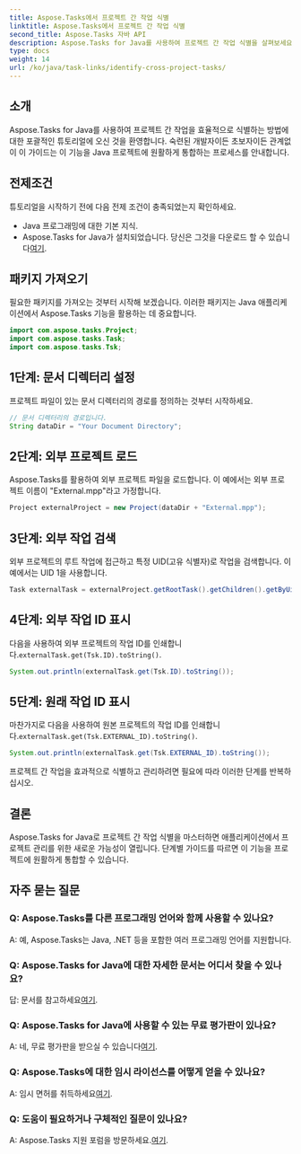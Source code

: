 ```yaml
---
title: Aspose.Tasks에서 프로젝트 간 작업 식별
linktitle: Aspose.Tasks에서 프로젝트 간 작업 식별
second_title: Aspose.Tasks 자바 API
description: Aspose.Tasks for Java를 사용하여 프로젝트 간 작업 식별을 살펴보세요. 원활한 통합 및 효율적인 관리. 지금 다운로드하세요!
type: docs
weight: 14
url: /ko/java/task-links/identify-cross-project-tasks/
---
```

## 소개
Aspose.Tasks for Java를 사용하여 프로젝트 간 작업을 효율적으로 식별하는 방법에 대한 포괄적인 튜토리얼에 오신 것을 환영합니다. 숙련된 개발자이든 초보자이든 관계없이 이 가이드는 이 기능을 Java 프로젝트에 원활하게 통합하는 프로세스를 안내합니다.
## 전제조건
튜토리얼을 시작하기 전에 다음 전제 조건이 충족되었는지 확인하세요.
- Java 프로그래밍에 대한 기본 지식.
-  Aspose.Tasks for Java가 설치되었습니다. 당신은 그것을 다운로드 할 수 있습니다[여기](https://releases.aspose.com/tasks/java/).
## 패키지 가져오기
필요한 패키지를 가져오는 것부터 시작해 보겠습니다. 이러한 패키지는 Java 애플리케이션에서 Aspose.Tasks 기능을 활용하는 데 중요합니다.
```java
import com.aspose.tasks.Project;
import com.aspose.tasks.Task;
import com.aspose.tasks.Tsk;
```
## 1단계: 문서 디렉터리 설정
프로젝트 파일이 있는 문서 디렉터리의 경로를 정의하는 것부터 시작하세요.
```java
// 문서 디렉터리의 경로입니다.
String dataDir = "Your Document Directory";
```
## 2단계: 외부 프로젝트 로드
Aspose.Tasks를 활용하여 외부 프로젝트 파일을 로드합니다. 이 예에서는 외부 프로젝트 이름이 "External.mpp"라고 가정합니다.
```java
Project externalProject = new Project(dataDir + "External.mpp");
```
## 3단계: 외부 작업 검색
외부 프로젝트의 루트 작업에 접근하고 특정 UID(고유 식별자)로 작업을 검색합니다. 이 예에서는 UID 1을 사용합니다.
```java
Task externalTask = externalProject.getRootTask().getChildren().getByUid(1);
```
## 4단계: 외부 작업 ID 표시
 다음을 사용하여 외부 프로젝트의 작업 ID를 인쇄합니다.`externalTask.get(Tsk.ID).toString()`.
```java
System.out.println(externalTask.get(Tsk.ID).toString());
```
## 5단계: 원래 작업 ID 표시
 마찬가지로 다음을 사용하여 원본 프로젝트의 작업 ID를 인쇄합니다.`externalTask.get(Tsk.EXTERNAL_ID).toString()`.
```java
System.out.println(externalTask.get(Tsk.EXTERNAL_ID).toString());
```
프로젝트 간 작업을 효과적으로 식별하고 관리하려면 필요에 따라 이러한 단계를 반복하십시오.
## 결론
Aspose.Tasks for Java로 프로젝트 간 작업 식별을 마스터하면 애플리케이션에서 프로젝트 관리를 위한 새로운 가능성이 열립니다. 단계별 가이드를 따르면 이 기능을 프로젝트에 원활하게 통합할 수 있습니다.
## 자주 묻는 질문
### Q: Aspose.Tasks를 다른 프로그래밍 언어와 함께 사용할 수 있나요?
A: 예, Aspose.Tasks는 Java, .NET 등을 포함한 여러 프로그래밍 언어를 지원합니다.
### Q: Aspose.Tasks for Java에 대한 자세한 문서는 어디서 찾을 수 있나요?
 답: 문서를 참고하세요[여기](https://reference.aspose.com/tasks/java/).
### Q: Aspose.Tasks for Java에 사용할 수 있는 무료 평가판이 있나요?
 A: 네, 무료 평가판을 받으실 수 있습니다[여기](https://releases.aspose.com/).
### Q: Aspose.Tasks에 대한 임시 라이선스를 어떻게 얻을 수 있나요?
 A: 임시 면허를 취득하세요[여기](https://purchase.aspose.com/temporary-license/).
### Q: 도움이 필요하거나 구체적인 질문이 있나요?
A: Aspose.Tasks 지원 포럼을 방문하세요.[여기](https://forum.aspose.com/c/tasks/15).